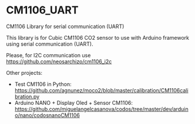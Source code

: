 # CM1106_UART
CM1106 Library for serial communication (UART)

This library is for Cubic CM1106 CO2 sensor to use with Arduino framework using serial communication (UART).

Please, for I2C communication use https://github.com/neosarchizo/cm1106_i2c
  
Other projects:  
* Test CM1106 in Python: https://github.com/agnunez/moco2/blob/master/calibration/CM1106calibration.py  
* Arduino NANO + Display Oled + Sensor CM1106: https://github.com/miguelangelcasanova/codos/tree/master/dev/arduino/nano/codosnanoCM1106
